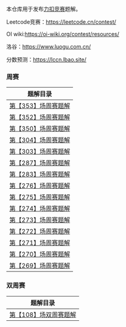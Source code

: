 本仓库用于发布[力扣竞赛](https://leetcode.cn/contest/)题解。



Leetcode竞赛：https://leetcode.cn/contest/

OI wiki:https://oi-wiki.org/contest/resources/

洛谷：https://www.luogu.com.cn/

分数预测：https://lccn.lbao.site/



### 周赛

| 题解目录                                                     |
| ------------------------------------------------------------ |
| [第【353】场周赛题解](https://github.com/hzchenxiaobin/LeetcodeContest/blob/master/%E5%91%A8%E8%B5%9B/Leetcode%E7%AC%AC%E3%80%90353%E3%80%91%E5%9C%BA%E5%91%A8%E8%B5%9B%E9%A2%98%E8%A7%A3.md) |
| [第【352】场周赛题解](https://github.com/hzchenxiaobin/LeetcodeContest/blob/master/%E5%91%A8%E8%B5%9B/LeetCode%E7%AC%AC%E3%80%90352%E3%80%91%E5%9C%BA%E5%91%A8%E8%B5%9B%E9%A2%98%E8%A7%A3.md) |
| [第【350】场周赛题解](https://github.com/hzchenxiaobin/LeetcodeContest/blob/master/%E5%91%A8%E8%B5%9B/LeetCode%E7%AC%AC%E3%80%90350%E3%80%91%E5%9C%BA%E5%91%A8%E8%B5%9B%E9%A2%98%E8%A7%A3.md) |
| [第【304】场周赛题解](https://github.com/hzchenxiaobin/LeetcodeContest/blob/master/%E5%91%A8%E8%B5%9B/LeetCode%E7%AC%AC%E3%80%90304%E3%80%91%E5%9C%BA%E5%91%A8%E8%B5%9B%E9%A2%98%E8%A7%A3.md) |
| [第【303】场周赛题解](https://github.com/hzchenxiaobin/LeetcodeContest/blob/master/%E5%91%A8%E8%B5%9B/LeetCode%E7%AC%AC%E3%80%90303%E3%80%91%E5%9C%BA%E5%91%A8%E8%B5%9B%E9%A2%98%E8%A7%A3.md) |
| [第【287】场周赛题解](https://github.com/hzchenxiaobin/LeetcodeContest/blob/master/%E5%91%A8%E8%B5%9B/LeetCode%E7%AC%AC%E3%80%90287%E3%80%91%E5%9C%BA%E5%91%A8%E8%B5%9B%E9%A2%98%E8%A7%A3.md) |
| [第【283】场周赛题解](https://github.com/hzchenxiaobin/LeetcodeContest/blob/master/%E5%91%A8%E8%B5%9B/LeetCode%E7%AC%AC%E3%80%90283%E3%80%91%E5%9C%BA%E5%91%A8%E8%B5%9B%E9%A2%98%E8%A7%A3.md) |
| [第【276】场周赛题解](https://github.com/hzchenxiaobin/LeetcodeContest/blob/master/%E5%91%A8%E8%B5%9B/LeetCode%E7%AC%AC%E3%80%90276%E3%80%91%E5%9C%BA%E5%91%A8%E8%B5%9B%E9%A2%98%E8%A7%A3.md) |
| [第【275】场周赛题解](http://c.nxw.so/8upNI)                 |
| [第【274】场周赛题解](https://github.com/hzchenxiaobin/LeetcodeContest/blob/master/%E5%91%A8%E8%B5%9B/LeetCode%E7%AC%AC%E3%80%90274%E3%80%91%E5%9C%BA%E5%91%A8%E8%B5%9B%E9%A2%98%E8%A7%A3.md) |
| [第【273】场周赛题解](https://github.com/hzchenxiaobin/LeetcodeContest/blob/master/%E5%91%A8%E8%B5%9B/LeetCode%E7%AC%AC%E3%80%90273%E3%80%91%E5%9C%BA%E5%91%A8%E8%B5%9B%E9%A2%98%E8%A7%A3.md) |
| [第【272】场周赛题解](https://github.com/hzchenxiaobin/LeetcodeContest/blob/master/%E5%91%A8%E8%B5%9B/LeetCode%E7%AC%AC%E3%80%90272%E3%80%91%E5%9C%BA%E5%91%A8%E8%B5%9B%E9%A2%98%E8%A7%A3.md) |
| [第【271】场周赛题解](https://github.com/hzchenxiaobin/LeetcodeContest/blob/master/%E5%91%A8%E8%B5%9B/LeetCode%E7%AC%AC%E3%80%90271%E3%80%91%E5%9C%BA%E5%91%A8%E8%B5%9B%E9%A2%98%E8%A7%A3.md) |
| [第【270】场周赛题解](https://github.com/hzchenxiaobin/LeetcodeContest/blob/master/%E5%91%A8%E8%B5%9B/LeetCode%E7%AC%AC%E3%80%90270%E3%80%91%E5%9C%BA%E5%91%A8%E8%B5%9B%E9%A2%98%E8%A7%A3.md) |
| [第【269】场周赛题解](https://github.com/hzchenxiaobin/LeetcodeContest/blob/master/%E5%91%A8%E8%B5%9B/LeetCode%E7%AC%AC%E3%80%90269%E3%80%91%E5%9C%BA%E5%91%A8%E8%B5%9B%E9%A2%98%E8%A7%A3.md) |



### 双周赛

| 题解目录                                                     |
| ------------------------------------------------------------ |
| [第【108】场双周赛题解](https://github.com/hzchenxiaobin/LeetcodeContest/blob/master/%E5%8F%8C%E5%91%A8%E8%B5%9B/LeetCode%E7%AC%AC%E3%80%90108%E3%80%91%E5%9C%BA%E5%8F%8C%E5%91%A8%E8%B5%9B%E9%A2%98%E8%A7%A3.md) |

